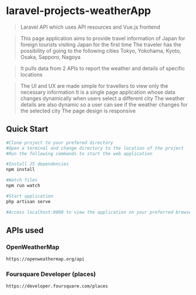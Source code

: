 # laravel-projects-weatherApp
> Laravel API which uses API resources and Vue.js frontend

> This page application aims to provide travel information of Japan for foreign tourists visiting Japan for the first time
> The traveler has the possibility of going to the following cities
> Tokyo, Yokohama, Kyoto, Osaka, Sapporo, Nagoya

> It pulls data from 2 APIs to report the weather and details of specific locations

> The UI and UX are made simple for travellers to view only the necessary information
> It is a single page application whose data changes dynamically when users select a different city
> The weather details are also dynamic so a user can see if the weather changes for the selected city
> The page design is responsive


## Quick Start

``` bash
#Clone project to your prefered directory
#Open a terminal and change directory to the location of the project
#Run the following commands to start the web application

#Install JS dependencies
npm install

#Watch files
npm run watch

#Start application
php artisan serve

#Access localhost:8000 to view the application on your preferred browser
```

## APIs used
### OpenWeatherMap
```bash
https://openweathermap.org/api
```
### Foursquare Developer (places)
```bash
https://developer.foursquare.com/places
```
